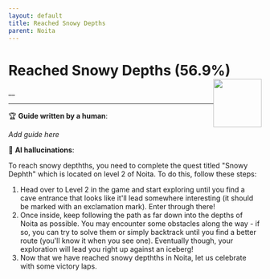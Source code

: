```yaml
---
layout: default
title: Reached Snowy Depths
parent: Noita
---
```


# Reached Snowy Depths (56.9%) <img style="float: right;" src="https://cdn.cloudflare.steamstatic.com/steamcommunity/public/images/apps/881100/84d2845edbfe01a27b855f235023d7ea5f3e770a.jpg" width="96" height="96">

__

***

:trophy: **Guide written by a human**:

_Add guide here_

:robot: **AI hallucinations**:

To reach snowy depthths, you need to complete the quest titled "Snowy Dephth" which is located on level 2 of Noita. To do this, follow these steps:
1) Head over to Level 2 in the game and start exploring until you find a cave entrance that looks like it'll lead somewhere interesting (it should be marked with an exclamation mark). Enter through there!
2) Once inside, keep following the path as far down into the depths of Noita as possible. You may encounter some obstacles along the way - if so, you can try to solve them or simply backtrack until you find a better route (you'll know it when you see one). Eventually though, your exploration will lead you right up against an iceberg!
3) Now that we have reached snowy depthths in Noita, let us celebrate with some victory laps.
